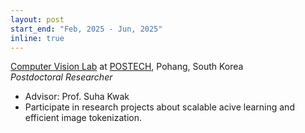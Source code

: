 ```yaml
---
layout: post
start_end: "Feb, 2025 - Jun, 2025"
inline: true
---
```


[Computer Vision Lab](http://cvlab.postech.ac.kr/lab/) at [POSTECH](https://postech.ac.kr/), Pohang, South Korea \
*Postdoctoral Researcher*
- Advisor: Prof. Suha Kwak
- Participate in research projects about scalable acive learning and efficient image tokenization.